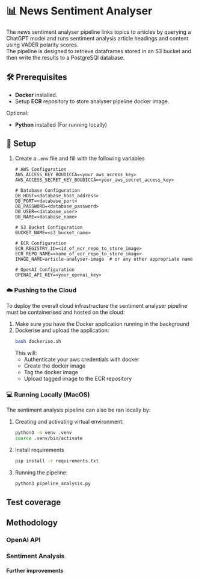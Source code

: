 # 📊 News Sentiment Analyser
The news sentiment analyser pipeline links topics to articles by querying a ChatGPT model and runs sentiment analysis article headings and content using VADER polarity scores.  
The pipeline is designed to retrieve dataframes stored in an S3 bucket and then write the results to a PostgreSQl database.

## 🛠️ Prerequisites
- **Docker** installed.
- Setup **ECR** repository to store analyser pipeline docker image.  

Optional:
- **Python** installed (For running locally)

## 📂 Setup 
1. Create a `.env` file and fill with the following variables
    ```env
    # AWS Configuration
    AWS_ACCESS_KEY_BOUDICCA=<your_aws_access_key>
    AWS_ACCESS_SECRET_KEY_BOUDICCA=<your_aws_secret_access_key>

    # Database Configuration
    DB_HOST=<database_host_address>
    DB_PORT=<database_port>
    DB_PASSWORD=<database_password>
    DB_USER=<database_user>
    DB_NAME=<database_name>

    # S3 Bucket Configuration
    BUCKET_NAME=<s3_bucket_name>

    # ECR Configuration
    ECR_REGISTRY_ID=<id_of_ecr_repo_to_store_image>
    ECR_REPO_NAME=<name_of_ecr_repo_to_store_image>
    IMAGE_NAME=article-analyser-image  # or any other appropriate name

    # OpenAI Configuration
    OPENAI_API_KEY=<your_openai_key>
    ```

### ☁️ Pushing to the Cloud
To deploy the overall cloud infrastructure the sentiment analyser pipeline must be containerised and hosted on the cloud:

1. Make sure you have the Docker application running in the background
2. Dockerise and upload the application:
    ```bash
    bash dockerise.sh
    ```
    This will:
    - Authenticate your aws credentials with docker
    - Create the docker image
    - Tag the docker image
    - Upload tagged image to the ECR repository

### 💻 Running Locally (MacOS)
The sentiment analysis pipeline can also be ran locally by:

1. Creating and activating virtual environment:
    ```bash
    python3 -m venv .venv
    source .venv/bin/activate
    ```
2. Install requirements
    ```bash
    pip install -r requirements.txt
    ```
3. Running the pipeline:
    ```bash
    python3 pipeline_analysis.py
    ```

## Test coverage

## Methodology 


### OpenAI API


### Sentiment Analysis 


#### Further improvements 
